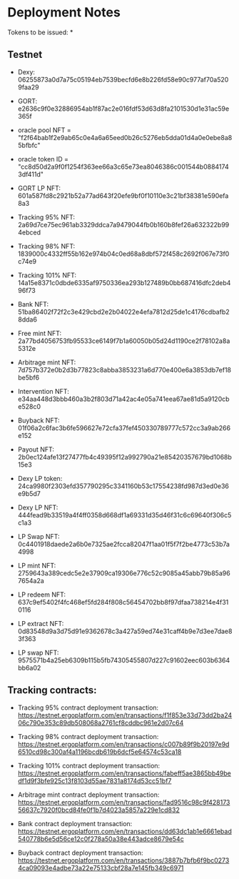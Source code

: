 # Deployment Notes

Tokens to be issued: 
* 

## Testnet

* Dexy: 06255873a0d7a75c05194eb7539becfd6e8b226fd58e90c977af70a5209faa29

* GORT: e2636c9f0e32886954ab1f87ac2e016fdf53d63d8fa2101530d1e31ac59e365f
* oracle pool NFT = "f2f64bab1f2e9ab65c0e4a6a65eed0b26c5276eb5dda01d4a0e0ebe8a85bfbfc"
* oracle token ID = "cc8d50d2a9f0f1254f363ee66a3c65e73ea8046386c001544b08841743df411d"

* GORT LP NFT: 601a587fd8c2921b52a77ad643f20efe9bf0f10110e3c21bf38381e590efa8a3
* Tracking 95% NFT: 2a69d7ce75ec961ab3329ddca7a9479044fb0b160b8fef26a632322b994ebced
* Tracking 98% NFT: 1839000c4332ff55b162e974b04c0ed68a8dbf572f458c2692f067e73f0c74e9
* Tracking 101% NFT: 14a15e8371c0dbde6335af9750336ea293b127489b0bb687416dfc2deb496f73

* Bank NFT: 51ba86402f72f2c3e429cbd2e2b04022e4efa7812d25de1c4176cdbafb28dda6
* Free mint NFT: 2a77bd4056753fb95533ce6149f7b1a60050b05d24d1190ce2f78102a8a5312e
* Arbitrage mint NFT: 7d757b372e0b2d3b77823c8abba3853231a6d770e400e6a3853db7ef18be5bf6
* Intervention NFT: e34aa448d3bbb460a3b2f803d71a42ac4e05a741eea67ae81d5a9120cbe528c0
* Buyback NFT: 01f06a2c6fac3b6fe596627e72cfa37fef450330789777c572cc3a9ab266e152
* Payout NFT: 2b0ec124afe13f27477fb4c49395f12a992790a21e85420357679bd1068b15e3

* Dexy LP token: 24ca9980f2303efd357790295c3341160b53c17554238fd987d3ed0e36e9b5d7
* Dexy LP NFT: 444fead9b33519a4f4ff0358d668df1a69331d35d46f31c6c69640f306c5c1a3
* LP Swap NFT: 0c4401918daede2a6b0e7325ae2fcca82047f1aa01f5f7f2be4773c53b7a4998
* LP mint NFT: 2759643a389cedc5e2e37909ca19306e776c52c9085a45abb79b85a967654a2a
* LP redeem NFT: 637c9ef5402f4fc468ef5fd284f808c56454702bb8f97dfaa738214e4f310116
* LP extract NFT: 0d83548d9a3d75d91e9362678c3a427a59ed74e31caff4b9e7d3ee7dae83f363
* LP swap NFT: 9575571b4a25eb6309b115b5fb74305455807d227c91602eec603b6364bb6a02



## Tracking contracts:

* Tracking 95% contract deployment transaction:
https://testnet.ergoplatform.com/en/transactions/f1f853e33d73dd2ba2406c790e353c89db508068a2761cf8cddbc961e2d07c64

* Tracking 98% contract deployment transaction:
https://testnet.ergoplatform.com/en/transactions/c007b89f9b20197e9d6510cd98c300af4a1196bcdb619b6dcf5e64574c53ca18

* Tracking 101% contract deployment transaction:
https://testnet.ergoplatform.com/en/transactions/fabeff5ae3865bb49bedf1d9f3bfe925c13f8103d55ae7831a8174d53cc51bf7

* Arbitrage mint contract deployment transaction:
https://testnet.ergoplatform.com/en/transactions/fad9516c98c9f42817356637c7920f0bcd84fe0f1b7d4023a5857a229e1cd832

* Bank contract deployment transaction:
https://testnet.ergoplatform.com/en/transactions/dd63dc1ab1e6661ebad540778b6e5d56ce12c0f278a50a38e443adce8679e54c

* Buyback contract deployment transaction:
https://testnet.ergoplatform.com/en/transactions/3887b7bfb6f9bc02734ca09093e4adbe73a22e75133cbf28a7e145fb349c6971